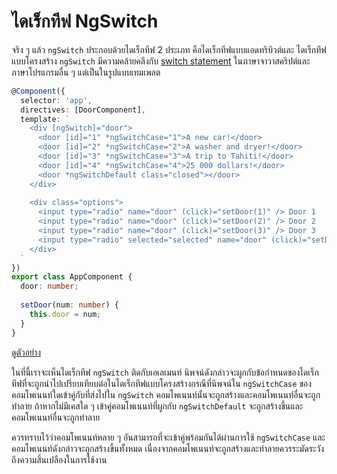 # ไดเร็กทีฟ NgSwitch

จริง ๆ แล้ว `ngSwitch` ประกอบด้วยไดเร็กทีฟ 2 ประเภท คือไดเร็กทีฟแบบแอดทริบิวต์และ ไดเร็กทีฟแบบโครงสร้าง `ngSwitch` มีความคล้ายคลึงกับ [switch statement](https://developer.mozilla.org/en/docs/Web/JavaScript/Reference/Statements/switch) ในภาษาจาวาสคริปต์และภาษาโปรแกรมอื่น ๆ แต่เป็นในรูปแบบเทมเพลต

```typescript
@Component({
  selector: 'app',
  directives: [DoorComponent],
  template: `
    <div [ngSwitch]="door">
      <door [id]="1" *ngSwitchCase="1">A new car!</door>
      <door [id]="2" *ngSwitchCase="2">A washer and dryer!</door>
      <door [id]="3" *ngSwitchCase="3">A trip to Tahiti!</door>
      <door [id]="4" *ngSwitchCase="4">25 000 dollars!</door>
      <door *ngSwitchDefault class="closed"></door>
    </div>
    
    <div class="options">
      <input type="radio" name="door" (click)="setDoor(1)" /> Door 1
      <input type="radio" name="door" (click)="setDoor(2)" /> Door 2
      <input type="radio" name="door" (click)="setDoor(3)" /> Door 3
      <input type="radio" selected="selected" name="door" (click)="setDoor()"/> Close all
    </div>
  `
})
export class AppComponent {
  door: number;
  
  setDoor(num: number) {
    this.door = num;
  }
}
```
[ดูตัวอย่าง](https://plnkr.co/edit/n3jhb6BnRuU17uxIYfMT?p=preview)

ในที่นี้เราจะเห็นไดเร็กทีฟ `ngSwitch` ติดกับเอเลเมนท์ นิพจน์ดังกล่าวจะผูกกับข้อกำหนดของไดเร็กทีฟที่จะถูกนำไปเปรียบเทียบต่อในไดเร็กทีฟแบบโครงสร้างกรณีที่นิพจน์ใน `ngSwitchCase` ของคอมโพเนนท์ใดเข้าคู่กับที่ส่งไปใน `ngSwitch` คอมโพเนนท์นั้นจะถูกสร้างและคอมโพเนนท์อื่นจะถูกทำลาย ถ้าหากไม่มีเคสใด ๆ เข้าคู่คอมโพเนนท์ที่ผูกกับ `ngSwitchDefault` จะถูกสร้างขึ้นและคอมโพเนนท์อื่นจะถูกทำลาย

ควรทราบไว้ว่าคอมโพเนนท์หลาย ๆ อันสามารถที่จะเข้าคู่พร้อมกันได้ผ่านการใช้ `ngSwitchCase` และคอมโพเนนท์ดังกล่าวจะถูกสร้างขึ้นทั้งหมด เนื่องจากคอมโพเนนท์จะถูกสร้างและทำลายควรระมัดระวังถึงความสิ้นเปลืองในการใช้งาน